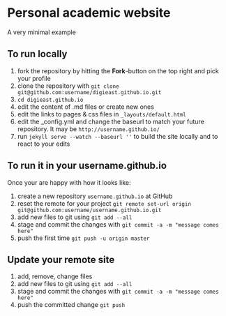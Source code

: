 # Personal academic website

A very minimal example

## To run locally

1. fork the repository by hitting the **Fork**-button on the top right and pick your profile
1. clone the repository with `git clone git@github.com:username/digieast.github.io.git`
2. `cd digieast.github.io`
2. edit the content of .md files or create new ones
3. edit the links to pages & css files in `_layouts/default.html`
4. edit the _config.yml and change the baseurl to match your future repository. It may be `http://username.github.io/`
4. run `jekyll serve --watch --baseurl ''` to build the site locally and to react to your edits

## To run it in your username.github.io

Once your are happy with how it looks like:

1. create a new repository `username.github.io` at GitHub
2. reset the remote for your project `git remote set-url origin git@github.com:username/username.github.io.git`
3. add new files to git using `git add --all`
4. stage and commit the changes with `git commit -a -m "message comes here"`
5. push the first time `git push -u origin master`

## Update your remote site

1. add, remove, change files
2. add new files to git using `git add --all`
3. stage and commit the changes with `git commit -a -m "message comes here"`
4. push the committed change `git push`
